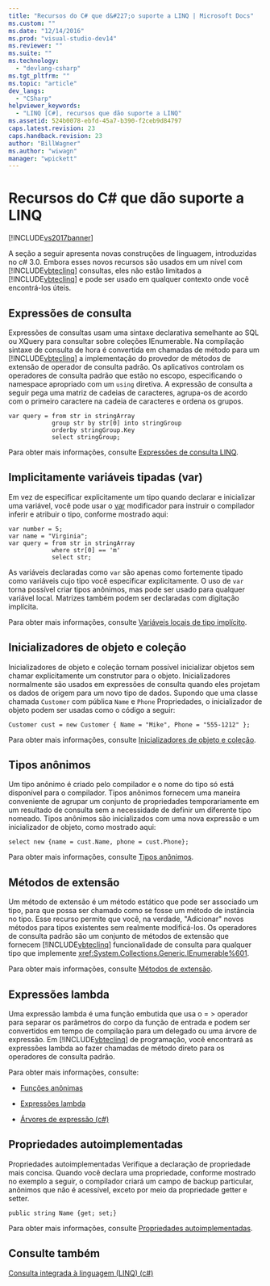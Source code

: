 ```yaml
---
title: "Recursos do C# que d&#227;o suporte a LINQ | Microsoft Docs"
ms.custom: ""
ms.date: "12/14/2016"
ms.prod: "visual-studio-dev14"
ms.reviewer: ""
ms.suite: ""
ms.technology: 
  - "devlang-csharp"
ms.tgt_pltfrm: ""
ms.topic: "article"
dev_langs: 
  - "CSharp"
helpviewer_keywords: 
  - "LINQ [C#], recursos que dão suporte a LINQ"
ms.assetid: 524b0078-ebfd-45a7-b390-f2ceb9d84797
caps.latest.revision: 23
caps.handback.revision: 23
author: "BillWagner"
ms.author: "wiwagn"
manager: "wpickett"
---
```

# Recursos do C# que d&#227;o suporte a LINQ
[!INCLUDE[vs2017banner](../../../../csharp/includes/vs2017banner.md)]

A seção a seguir apresenta novas construções de linguagem, introduzidas no c\# 3.0. Embora esses novos recursos são usados em um nível com [!INCLUDE[vbteclinq](../../../../csharp/includes/vbteclinq_md.md)] consultas, eles não estão limitados a [!INCLUDE[vbteclinq](../../../../csharp/includes/vbteclinq_md.md)] e pode ser usado em qualquer contexto onde você encontrá\-los úteis.  
  
## Expressões de consulta  
 Expressões de consultas usam uma sintaxe declarativa semelhante ao SQL ou XQuery para consultar sobre coleções IEnumerable. Na compilação sintaxe de consulta de hora é convertida em chamadas de método para um [!INCLUDE[vbteclinq](../../../../csharp/includes/vbteclinq_md.md)] a implementação do provedor de métodos de extensão de operador de consulta padrão. Os aplicativos controlam os operadores de consulta padrão que estão no escopo, especificando o namespace apropriado com um `using` diretiva. A expressão de consulta a seguir pega uma matriz de cadeias de caracteres, agrupa\-os de acordo com o primeiro caractere na cadeia de caracteres e ordena os grupos.  
  
```  
var query = from str in stringArray  
            group str by str[0] into stringGroup  
            orderby stringGroup.Key  
            select stringGroup;  
```  
  
 Para obter mais informações, consulte [Expressões de consulta LINQ](../../../../csharp/programming-guide/linq-query-expressions/index.md).  
  
## Implicitamente variáveis tipadas \(var\)  
 Em vez de especificar explicitamente um tipo quando declarar e inicializar uma variável, você pode usar o [var](../../../../csharp/language-reference/keywords/var.md) modificador para instruir o compilador inferir e atribuir o tipo, conforme mostrado aqui:  
  
```  
var number = 5;  
var name = "Virginia";  
var query = from str in stringArray  
            where str[0] == 'm'  
            select str;  
```  
  
 As variáveis declaradas como `var` são apenas como fortemente tipado como variáveis cujo tipo você especificar explicitamente. O uso de `var` torna possível criar tipos anônimos, mas pode ser usado para qualquer variável local. Matrizes também podem ser declaradas com digitação implícita.  
  
 Para obter mais informações, consulte [Variáveis locais de tipo implícito](../../../../csharp/programming-guide/classes-and-structs/implicitly-typed-local-variables.md).  
  
## Inicializadores de objeto e coleção  
 Inicializadores de objeto e coleção tornam possível inicializar objetos sem chamar explicitamente um construtor para o objeto. Inicializadores normalmente são usados em expressões de consulta quando eles projetam os dados de origem para um novo tipo de dados. Supondo que uma classe chamada `Customer` com pública `Name` e `Phone` Propriedades, o inicializador de objeto podem ser usadas como o código a seguir:  
  
```  
Customer cust = new Customer { Name = "Mike", Phone = "555-1212" };  
```  
  
 Para obter mais informações, consulte [Inicializadores de objeto e coleção](../../../../csharp/programming-guide/classes-and-structs/object-and-collection-initializers.md).  
  
## Tipos anônimos  
 Um tipo anônimo é criado pelo compilador e o nome do tipo só está disponível para o compilador. Tipos anônimos fornecem uma maneira conveniente de agrupar um conjunto de propriedades temporariamente em um resultado de consulta sem a necessidade de definir um diferente tipo nomeado. Tipos anônimos são inicializados com uma nova expressão e um inicializador de objeto, como mostrado aqui:  
  
```  
select new {name = cust.Name, phone = cust.Phone};  
```  
  
 Para obter mais informações, consulte [Tipos anônimos](../../../../csharp/programming-guide/classes-and-structs/anonymous-types.md).  
  
## Métodos de extensão  
 Um método de extensão é um método estático que pode ser associado um tipo, para que possa ser chamado como se fosse um método de instância no tipo. Esse recurso permite que você, na verdade, "Adicionar" novos métodos para tipos existentes sem realmente modificá\-los. Os operadores de consulta padrão são um conjunto de métodos de extensão que fornecem [!INCLUDE[vbteclinq](../../../../csharp/includes/vbteclinq_md.md)] funcionalidade de consulta para qualquer tipo que implemente <xref:System.Collections.Generic.IEnumerable%601>.  
  
 Para obter mais informações, consulte [Métodos de extensão](../../../../csharp/programming-guide/classes-and-structs/extension-methods.md).  
  
## Expressões lambda  
 Uma expressão lambda é uma função embutida que usa o \= \> operador para separar os parâmetros do corpo da função de entrada e podem ser convertidos em tempo de compilação para um delegado ou uma árvore de expressão. Em [!INCLUDE[vbteclinq](../../../../csharp/includes/vbteclinq_md.md)] de programação, você encontrará as expressões lambda ao fazer chamadas de método direto para os operadores de consulta padrão.  
  
 Para obter mais informações, consulte:  
  
-   [Funções anônimas](../../../../csharp/programming-guide/statements-expressions-operators/anonymous-functions.md)  
  
-   [Expressões lambda](../../../../csharp/programming-guide/statements-expressions-operators/lambda-expressions.md)  
  
-   [Árvores de expressão \(c\#\)](../../../../csharp/programming-guide/concepts/expression-trees/index.md)  
  
## Propriedades autoimplementadas  
 Propriedades autoimplementadas Verifique a declaração de propriedade mais concisa. Quando você declara uma propriedade, conforme mostrado no exemplo a seguir, o compilador criará um campo de backup particular, anônimos que não é acessível, exceto por meio da propriedade getter e setter.  
  
```  
public string Name {get; set;}  
```  
  
 Para obter mais informações, consulte [Propriedades autoimplementadas](../../../../csharp/programming-guide/classes-and-structs/auto-implemented-properties.md).  
  
## Consulte também  
 [Consulta integrada à linguagem \(LINQ\) \(c\#\)](../../../../csharp/programming-guide/concepts/linq/index.md)